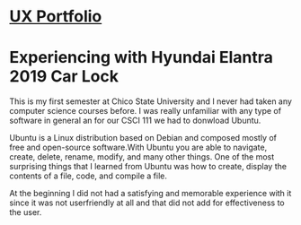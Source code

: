# [UX Portfolio](https://github.com/UsabilityEngineering/ux-portfolio-rylopez838#ux-portfolio)
# Experiencing with Hyundai Elantra 2019 Car Lock
This is my first semester at Chico State University and I never had taken any computer science courses before. I was really unfamiliar with any type of software in general an for our CSCI 111 we had to donwload Ubuntu.


Ubuntu is a Linux distribution based on Debian and composed mostly of free and open-source software.With Ubuntu you are able to navigate, create, delete, rename, modify, and many other things. One of the most surprising things that I learned from Ubuntu was how to create, display the contents of a file, code, and compile a file.

At the beginning I did not had a satisfying and memorable experience with it since it was not userfriendly at all and that did not add for effectiveness to the user. 
